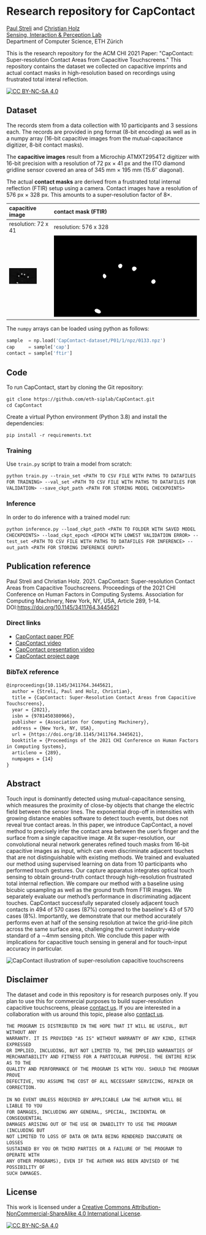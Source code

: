 # Research repository for CapContact

[Paul Streli](https://www.paulstreli.com) and [Christian Holz](https://www.christianholz.net)<br/>
[Sensing, Interaction & Perception Lab](https://siplab.org) <br/>
Department of Computer Science, ETH Zürich

This is the research repository for the ACM CHI 2021 Paper: "CapContact: Super-resolution Contact Areas from Capacitive Touchscreens." This repository contains the dataset we collected on capacitive imprints and actual contact masks in high-resolution based on recordings using frustrated total interal reflection.

[![CC BY-NC-SA 4.0][cc-by-nc-sa-shield]][cc-by-nc-sa]


## Dataset

The records stem from a data collection with 10 participants and 3 sessions each. The records are provided in png format (8-bit encoding) as well as in a numpy array (16-bit capacitive images from the mutual-capacitance digitizer, 8-bit contact masks).

The **capacitive images** result from a Microchip ATMXT2954T2 digitizer with 16-bit precision with a resolution of 72&nbsp;px × 41&nbsp;px and the ITO diamond gridline sensor covered an area of 345&nbsp;mm × 195&nbsp;mm (15.6″ diagonal).

The actual **contact masks** are derived from a frustrated total internal reflection (FTIR) setup using a camera. Contact images have a resolution of 576&nbsp;px × 328&nbsp;px. This amounts to a super-resolution factor of 8×.

| capacitive image    | contact mask (FTIR)   |
| :------------------ | :-------------------- |
| resolution: 72 x 41 | resolution: 576 x 328 |
| ![capacitive imprint of a hand](CapContact-dataset/P01/1/png/0133_cap.png) | ![high-resolution contact mask of the same hand](CapContact-dataset/P01/1/png/0133_contact.png) |

The `numpy` arrays can be loaded using python as follows:

```python
sample  = np.load('CapContact-dataset/P01/1/npz/0133.npz')
cap     = sample['cap']
contact = sample['ftir']
```

## Code

To run CapContact, start by cloning the Git repository:

```
git clone https://github.com/eth-siplab/CapContact.git
cd CapContact
```

Create a virtual Python environment (Python  3.8) and install the dependencies:

```
pip install -r requirements.txt
```
### Training
Use ```train.py``` script to train a model from scratch:

```
python train.py --train_set <PATH TO CSV FILE WITH PATHS TO DATAFILES FOR TRAINING> --val_set <PATH TO CSV FILE WITH PATHS TO DATAFILES FOR VALIDATION> --save_ckpt_path <PATH FOR STORING MODEL CHECKPOINTS> 
```

### Inference
In order to do inference with a trained model run:

```
python inference.py --load_ckpt_path <PATH TO FOLDER WITH SAVED MODEL CHECKPOINTS> --load_ckpt_epoch <EPOCH WITH LOWEST VALIDATION ERROR> --test_set <PATH TO CSV FILE WITH PATHS TO DATAFILES FOR INFERENCE> --out_path <PATH FOR STORING INFERENCE OUPUT> 
```

## Publication reference

Paul Streli and Christian Holz. 2021. CapContact: Super-resolution Contact Areas from Capacitive Touchscreens. Proceedings of the 2021 CHI Conference on Human Factors in Computing Systems. Association for Computing Machinery, New York, NY, USA, Article 289, 1–14. DOI:https://doi.org/10.1145/3411764.3445621

### Direct links

* [CapContact paper PDF](https://siplab.org/papers/chi2021-capcontact.pdf)
* [CapContact video](https://www.youtube.com/watch?v=oCtj-eQpIQI)
* [CapContact presentation video](https://www.youtube.com/watch?v=qtf6u4pJoyA)
* [CapContact project page](https://siplab.org/projects/CapContact)

### BibTeX reference

```
@inproceedings{10.1145/3411764.3445621,
  author = {Streli, Paul and Holz, Christian},
  title = {CapContact: Super-Resolution Contact Areas from Capacitive Touchscreens},
  year = {2021},
  isbn = {9781450380966},
  publisher = {Association for Computing Machinery},
  address = {New York, NY, USA},
  url = {https://doi.org/10.1145/3411764.3445621},
  booktitle = {Proceedings of the 2021 CHI Conference on Human Factors in Computing Systems},
  articleno = {289},
  numpages = {14}
}
```

## Abstract

Touch input is dominantly detected using mutual-capacitance sensing, which measures the proximity of close-by objects that change the electric field between the sensor lines. The exponential drop-off in intensities with growing distance enables software to detect touch events, but does not reveal true contact areas. In this paper, we introduce CapContact, a novel method to precisely infer the contact area between the user’s finger and the surface from a single capacitive image. At 8x super-resolution, our convolutional neural network generates refined touch masks from 16-bit capacitive images as input, which can even discriminate adjacent touches that are not distinguishable with existing methods. We trained and evaluated our method using supervised learning on data from 10 participants who performed touch gestures. Our capture apparatus integrates optical touch sensing to obtain ground-truth contact through high-resolution frustrated total internal reflection. We compare our method with a baseline using bicubic upsampling as well as the ground truth from FTIR images. We separately evaluate our method’s performance in discriminating adjacent touches. CapContact successfully separated closely adjacent touch contacts in 494 of 570 cases (87%) compared to the baseline's 43 of 570 cases (8%). Importantly, we demonstrate that our method accurately performs even at half of the sensing resolution at twice the grid-line pitch across the same surface area, challenging the current industry-wide standard of a ∼4mm sensing pitch. We conclude this paper with implications for capacitive touch sensing in general and for touch-input accuracy in particular.

![CapContact illustration of super-resolution capacitive touchscreens](https://siplab.org/teasers/capcontact.jpg)


## Disclaimer

The dataset and code in this repository is for research purposes only. If you plan to use this for commercial purposes to build super-resolution capacitive touchscreens, please [contact us](https://siplab.org/contact). If you are interested in a collaboration with us around this topic, please also [contact us](https://siplab.org/contact).


```
THE PROGRAM IS DISTRIBUTED IN THE HOPE THAT IT WILL BE USEFUL, BUT WITHOUT ANY
WARRANTY. IT IS PROVIDED "AS IS" WITHOUT WARRANTY OF ANY KIND, EITHER EXPRESSED
OR IMPLIED, INCLUDING, BUT NOT LIMITED TO, THE IMPLIED WARRANTIES OF
MERCHANTABILITY AND FITNESS FOR A PARTICULAR PURPOSE. THE ENTIRE RISK AS TO THE
QUALITY AND PERFORMANCE OF THE PROGRAM IS WITH YOU. SHOULD THE PROGRAM PROVE
DEFECTIVE, YOU ASSUME THE COST OF ALL NECESSARY SERVICING, REPAIR OR
CORRECTION.

IN NO EVENT UNLESS REQUIRED BY APPLICABLE LAW THE AUTHOR WILL BE LIABLE TO YOU
FOR DAMAGES, INCLUDING ANY GENERAL, SPECIAL, INCIDENTAL OR CONSEQUENTIAL
DAMAGES ARISING OUT OF THE USE OR INABILITY TO USE THE PROGRAM (INCLUDING BUT
NOT LIMITED TO LOSS OF DATA OR DATA BEING RENDERED INACCURATE OR LOSSES
SUSTAINED BY YOU OR THIRD PARTIES OR A FAILURE OF THE PROGRAM TO OPERATE WITH
ANY OTHER PROGRAMS), EVEN IF THE AUTHOR HAS BEEN ADVISED OF THE POSSIBILITY OF
SUCH DAMAGES.
```

## License

This work is licensed under a [Creative Commons Attribution-NonCommercial-ShareAlike 4.0 International License][cc-by-nc-sa].

[![CC BY-NC-SA 4.0][cc-by-nc-sa-image]][cc-by-nc-sa]

[cc-by-nc-sa]: http://creativecommons.org/licenses/by-nc-sa/4.0/
[cc-by-nc-sa-image]: https://licensebuttons.net/l/by-nc-sa/4.0/88x31.png
[cc-by-nc-sa-shield]: https://img.shields.io/badge/License-CC%20BY--NC--SA%204.0-lightgrey.svg
